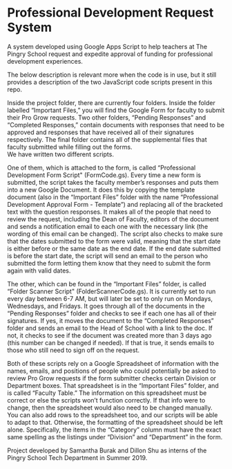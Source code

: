 # Professional Development Request System
A system developed using Google Apps Script to help teachers at The Pingry School request and expedite approval of funding for professional development experiences.

The below description is relevant more when the code is in use, but it still provides a description of the two JavaScript code scripts present in this repo. 

Inside the project folder, there are currently four folders. Inside the folder labelled “Important Files,” you will find the Google Form for faculty to submit their Pro Grow requests. Two other folders, “Pending Responses” and “Completed Responses,” contain documents with responses that need to be approved and responses that have received all of their signatures respectively. The final folder contains all of the supplemental files that faculty submitted while filling out the forms.  
We have written two different scripts. 

One of them, which is attached to the form, is called “Professional Development Form Script" (FormCode.gs). Every time a new form is submitted, the script takes the faculty member’s responses and puts them into a new Google Document. It does this by copying the template document (also in the “Important Files” folder with the name “Professional Development Approval Form - Template”) and replacing all of the bracketed text with the question responses. It makes all of the people that need to review the request, including the Dean of Faculty, editors of the document and sends a notification email to each one with the necessary link (the wording of this email can be changed). The script also checks to make sure that the dates submitted to the form were valid, meaning that the start date is either before or the same date as the end date. If the end date submitted is before the start date, the script will send an email to the person who submitted the form letting them know that they need to submit the form again with valid dates. 

The other, which can be found in the “Important Files” folder, is called “Folder Scanner Script" (FolderScannerCode.gs). It is currently set to run every day between 6-7 AM, but will later be set to only run on Mondays, Wednesdays, and Fridays. It goes through all of the documents in the “Pending Responses” folder and checks to see if each one has all of their signatures. If yes, it moves the document to the “Completed Responses” folder and sends an email to the Head of School with a link to the doc. If not, it checks to see if the document was created more than 3 days ago (this number can be changed if needed). If that is true, it sends emails to those who still need to sign off on the request. 

Both of these scripts rely on a Google Spreadsheet of information with the names, emails, and positions of people who could potentially be asked to review Pro Grow requests if the form submitter checks certain Division or Department boxes. That spreadsheet is in the “Important Files” folder, and is called “Faculty Table.” The information on this spreadsheet must be correct or else the scripts won’t function correctly. If that info were to change, then the spreadsheet would also need to be changed manually. You can also add rows to the spreadsheet too, and our scripts will be able to adapt to that. Otherwise, the formatting of the spreadsheet should be left alone. Specifically, the items in the “Category” column must have the exact same spelling as the listings under “Division” and “Department” in the form.  

Project developed by Samantha Burak and Dillon Shu as interns of the Pingry School Tech Department in Summer 2019.
